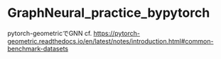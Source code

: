 # GraphNeural_practice_bypytorch
pytorch-geometricでGNN
cf. https://pytorch-geometric.readthedocs.io/en/latest/notes/introduction.html#common-benchmark-datasets
